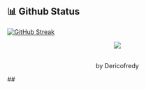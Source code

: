 ## 📊 Github Status

[![GitHub Streak](https://streak-stats.demolab.com?user=Dericofredy&theme=ambient-gradient)](https://git.io/streak-stats)


<div align="center"><img src="https://www.alura.com.br/artigos/assets/como-criar-um-readme-para-seu-perfil-github/imagem15.gif"/></div>

<br>

<p align="center"> by Dericofredy </p>

<div align="center">

</div>
##

